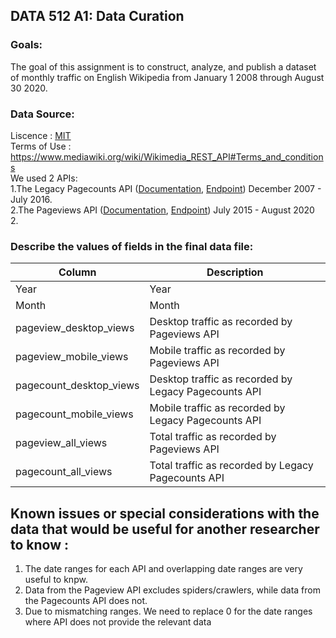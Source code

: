 ## DATA 512 A1: Data Curation
### Goals:
The goal of this assignment is to construct, analyze, and publish a dataset of monthly traffic on English Wikipedia from January 1 2008 through August 30 2020.

### Data Source:
Liscence : [MIT](https://github.com/ankitapal189/data-512/blob/main/data-512-a1/LICENSE.md)<BR>
Terms of Use : https://www.mediawiki.org/wiki/Wikimedia_REST_API#Terms_and_conditions<BR>
We used 2 APIs:<BR>
1.The Legacy Pagecounts API ([Documentation](https://wikitech.wikimedia.org/wiki/Analytics/AQS/Legacy_Pagecounts), [Endpoint](https://wikimedia.org/api/rest_v1/#!/Pagecounts_data_(legacy)/get_metrics_legacy_pagecounts_aggregate_project_access_site_granularity_start_end))
December 2007 - July 2016.<BR>
2.The Pageviews API  ([Documentation](https://wikitech.wikimedia.org/wiki/Analytics/AQS/Pageviews), [Endpoint](https://wikimedia.org/api/rest_v1/#!/Pageviews_data/get_metrics_pageviews_aggregate_project_access_agent_granularity_start_end))
July 2015 - August 2020<BR>2.

### Describe the values of fields in the final data file:
| Column | Description |
|--------|-------------|
| Year | Year|
| Month | Month|			
| pageview_desktop_views | Desktop traffic as recorded by Pageviews API  |
| pageview_mobile_views | Mobile traffic as recorded by Pageviews API  |
| pagecount_desktop_views | Desktop traffic as recorded by Legacy Pagecounts API |
| pagecount_mobile_views |  Mobile traffic as recorded by Legacy Pagecounts API   |
| pageview_all_views | Total traffic as recorded by Pageviews API |
| pagecount_all_views | Total traffic as recorded by Legacy Pagecounts API |

## Known issues or special considerations with the data that would be useful for another researcher to know :
1. The date ranges for each API and overlapping date ranges are very useful to knpw. <BR>
2. Data from the Pageview API excludes spiders/crawlers, while data from the Pagecounts API does not. <BR>
3. Due to mismatching ranges. We need to replace 0 for the date ranges where API does not provide the relevant data
